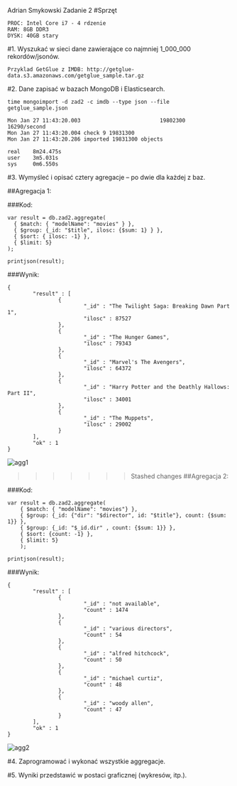Adrian Smykowski
Zadanie 2
#Sprzęt
```
PROC: Intel Core i7 - 4 rdzenie 
RAM: 8GB DDR3
DYSK: 40GB stary
```
#1. Wyszukać w sieci dane zawierające co najmniej 1_000_000 rekordów/jsonów.
```
Przyklad GetGlue z IMDB: http://getglue-data.s3.amazonaws.com/getglue_sample.tar.gz
```
#2. Dane zapisać w bazach MongoDB i Elasticsearch.
```
time mongoimport -d zad2 -c imdb --type json --file getglue_sample.json
```
```
Mon Jan 27 11:43:20.003                         19802300        16290/second
Mon Jan 27 11:43:20.004 check 9 19831300
Mon Jan 27 11:43:20.286 imported 19831300 objects
```
```
real    8m24.475s
user    3m5.031s
sys     0m6.550s
```
#3. Wymyśleć i opisać cztery agregacje – po dwie dla każdej z baz.

##Agregacja 1:

###Kod:

```
var result = db.zad2.aggregate(
  { $match: { "modelName": "movies" } },
  { $group: {_id: "$title", ilosc: {$sum: 1} } },
  { $sort: { ilosc: -1} },
  { $limit: 5}
);

printjson(result);
````
###Wynik:
```
{
        "result" : [
                {
                        "_id" : "The Twilight Saga: Breaking Dawn Part 1",
                        "ilosc" : 87527
                },
                {
                        "_id" : "The Hunger Games",
                        "ilosc" : 79343
                },
                {
                        "_id" : "Marvel's The Avengers",
                        "ilosc" : 64372
                },
                {
                        "_id" : "Harry Potter and the Deathly Hallows: Part II",
                        "ilosc" : 34001
                },
                {
                        "_id" : "The Muppets",
                        "ilosc" : 29002
                }
        ],
        "ok" : 1
}
```
![agg1](../../images/asmykowski/agregacja1.png)


>>>>>>> Stashed changes
##Agregacja 2:

###Kod:
```
var result = db.zad2.aggregate( 
    { $match: { "modelName": "movies"} },
    { $group: {_id: {"dir": "$director", id: "$title"}, count: {$sum: 1}} },
    { $group: {_id: "$_id.dir" , count: {$sum: 1}} },
    { $sort: {count: -1} },
    { $limit: 5}
    );

printjson(result);
```
###Wynik:
```
{
        "result" : [
                {
                        "_id" : "not available",
                        "count" : 1474
                },
                {
                        "_id" : "various directors",
                        "count" : 54
                },
                {
                        "_id" : "alfred hitchcock",
                        "count" : 50
                },
                {
                        "_id" : "michael curtiz",
                        "count" : 48
                },
                {
                        "_id" : "woody allen",
                        "count" : 47
                }
        ],
        "ok" : 1
}
```

![agg2](../../images/asmykowski/agregacja2.png)
     

#4. Zaprogramować i wykonać wszystkie aggregacje.

#5. Wyniki przedstawić w postaci graficznej (wykresów, itp.).
